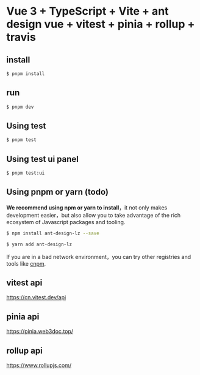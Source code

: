 # Vue 3 + TypeScript + Vite + ant design vue + vitest + pinia + rollup + travis

## install

```bash
$ pnpm install
```
## run

```bash
$ pnpm dev
```

## Using test

```bash
$ pnpm test
```
## Using test ui panel

```bash
$ pnpm test:ui
```


## Using pnpm or yarn (todo)

**We recommend using npm or yarn to install**，it not only makes development easier，but also allow you to take advantage of the rich ecosystem of Javascript packages and tooling.

```bash
$ npm install ant-design-lz --save
```

```bash
$ yarn add ant-design-lz
```

If you are in a bad network environment，you can try other registries and tools like [cnpm](https://github.com/cnpm/cnpm).


## vitest api

https://cn.vitest.dev/api

## pinia api

https://pinia.web3doc.top/

## rollup api

https://www.rollupjs.com/